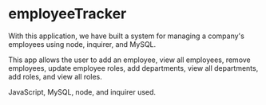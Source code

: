 # employeeTracker

With this application, we have built a system for managing a company's employees using node, inquirer, and MySQL.

This app allows the user to add an employee, view all employees, remove employees, update employee roles, add departments, view all departments, add roles, and view all roles.

JavaScript, MySQL, node, and inquirer used.
